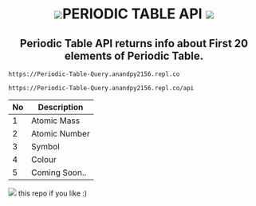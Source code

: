 <h1 align="center"> <img src="https://img.icons8.com/color/48/000000/periodic-table-of-elements.png"/>PERIODIC TABLE API <img src="https://img.icons8.com/external-prettycons-lineal-color-prettycons/47/000000/external-chemistry-astrology-and-symbology-prettycons-lineal-color-prettycons.png"/>   </h1>
<h2 align="center"> Periodic Table API returns info about First 20 elements of Periodic Table. </h2>

```
https://Periodic-Table-Query.anandpy2156.repl.co
```
```
https://Periodic-Table-Query.anandpy2156.repl.co/api
```
<p align="center">
<table>
<thead>
<tr>
<th>No</th>
<th>Description</th>
</tr>
</thead>
<tbody>
<tr>
<td>1</td>
<td>Atomic Mass</td>
</tr>
<tr>
<td>2</td>
<td>Atomic Number</td>
</tr>
<tr>
<td>3</td>
<td>Symbol</td>
</tr>
<tr>
<td>4</td>
<td>Colour</td>
</tr>
<tr>
<td>5</td>
<td>Coming Soon..</td>
</tr>
</tbody>
</table>
</p>

<h7> <img src="https://img.icons8.com/color/18/000000/star--v1.png"/> this repo if you like :) </h7>
